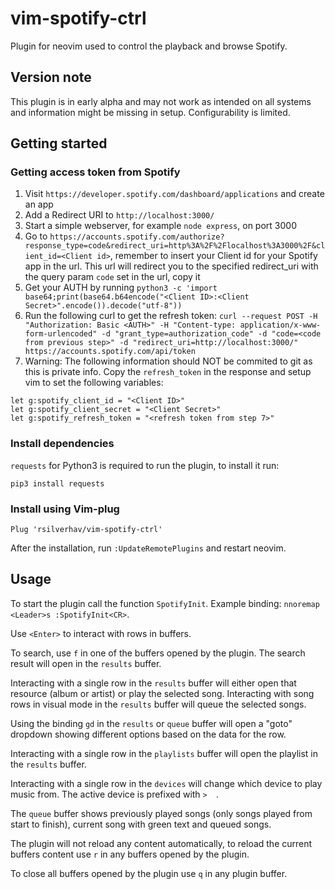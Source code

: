 # vim-spotify-ctrl

Plugin for neovim used to control the playback and browse Spotify.

## Version note
This plugin is in early alpha and may not work as intended on all systems and information might be missing in setup. Configurability is limited.

## Getting started

### Getting access token from Spotify
1. Visit `https://developer.spotify.com/dashboard/applications` and create an app
2. Add a Redirect URI to `http://localhost:3000/`
3. Start a simple webserver, for example `node express`, on port 3000
4. Go to `https://accounts.spotify.com/authorize?response_type=code&redirect_uri=http%3A%2F%2Flocalhost%3A3000%2F&client_id=<Client id>`, remember to insert your Client id for your Spotify app in the url. This url will redirect you to the specified redirect_uri with the query param `code` set in the url, copy it
7. Get your AUTH by running `python3 -c 'import base64;print(base64.b64encode("<Client ID>:<Client Secret>".encode()).decode("utf-8"))`
6. Run the following curl to get the refresh token: `curl --request POST -H "Authorization: Basic <AUTH>" -H "Content-type: application/x-www-form-urlencoded" -d "grant_type=authorization_code" -d "code=<code from previous step>" -d "redirect_uri=http://localhost:3000/" https://accounts.spotify.com/api/token`
7. Warning: The following information should NOT be commited to git as this is private info. Copy the `refresh_token` in the response and setup vim to set the following variables:
```
let g:spotify_client_id = "<Client ID>"
let g:spotify_client_secret = "<Client Secret>"
let g:spotify_refresh_token = "<refresh token from step 7>"
```

### Install dependencies
`requests` for Python3 is required to run the plugin, to install it run:
```
pip3 install requests
```

### Install using Vim-plug
```
Plug 'rsilverhav/vim-spotify-ctrl'
```
After the installation, run `:UpdateRemotePlugins` and restart neovim.

## Usage
To start the plugin call the function `SpotifyInit`. Example binding: `nnoremap <Leader>s :SpotifyInit<CR>`.

Use `<Enter>` to interact with rows in buffers.

To search, use `f` in one of the buffers opened by the plugin. The search result will open in the `results` buffer.

Interacting with a single row in the `results` buffer will either open that resource (album or artist) or play the selected song. Interacting with song rows in visual mode in the `results` buffer will queue the selected songs.

Using the binding `gd` in the `results` or `queue` buffer will open a "goto" dropdown showing different options based on the data for the row.

Interacting with a single row in the `playlists` buffer will open the playlist in the `results` buffer.

Interacting with a single row in the `devices` will change which device to play music from. The active device is prefixed with `>  `.

The `queue` buffer shows previously played songs (only songs played from start to finish), current song with green text and queued songs.

The plugin will not reload any content automatically, to reload the current buffers content use `r` in any buffers opened by the plugin.

To close all buffers opened by the plugin use `q` in any plugin buffer.
